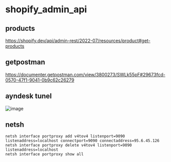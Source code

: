 # shopify_admin_api

## products
https://shopify.dev/api/admin-rest/2022-07/resources/product#get-products

## getpostman
https://documenter.getpostman.com/view/3800273/SWLk55pF#29673fcd-0570-47f1-9041-0b9c62c26279

## ayndesk tunel
![image](https://user-images.githubusercontent.com/5873252/185813888-5915c9bb-cf3b-4f86-8a92-859228ca34f1.png)

## netsh
```
netsh interface portproxy add v4tov4 listenport=9090 listenaddress=localhost connectport=9090 connectaddress=95.6.45.126
netsh interface portproxy delete v4tov4 listenport=9090 listenaddress=localhost
netsh interface portproxy show all
```
